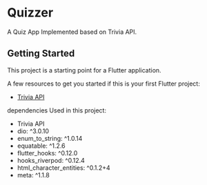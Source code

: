 # Quizzer

A Quiz App Implemented based on Trivia API.

## Getting Started

This project is a starting point for a Flutter application.

A few resources to get you started if this is your first Flutter project:

- [Trivia API ](https://opentdb.com/api_config.php)


dependencies Used in this project:

- Trivia API
- dio: ^3.0.10
- enum_to_string: ^1.0.14
- equatable: ^1.2.6
- flutter_hooks: ^0.12.0
- hooks_riverpod: ^0.12.4
- html_character_entities: ^0.1.2+4
- meta: ^1.1.8



